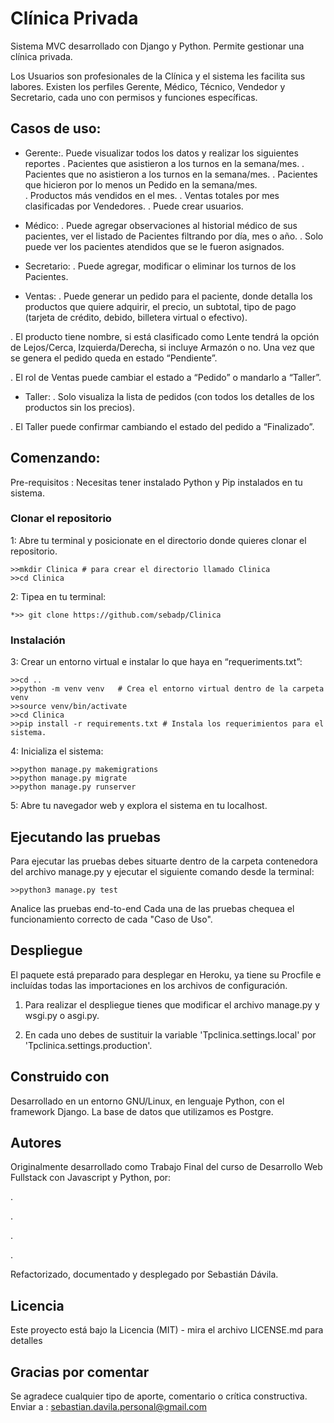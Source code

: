 # Clínica Privada
Sistema MVC desarrollado con Django y Python.
Permite gestionar una clínica privada.

Los Usuarios son profesionales de la Clínica y el sistema les facilita sus labores.
Existen los perfiles Gerente, Médico, Técnico, Vendedor y Secretario, cada uno con permisos y funciones específicas.

## Casos de uso:
* Gerente:. Puede visualizar todos los datos y realizar los siguientes reportes 
	. Pacientes que asistieron a los turnos en la semana/mes. 
	. Pacientes que no asistieron a los turnos en la semana/mes. 
	. Pacientes que hicieron por lo menos un Pedido en la semana/mes.        			
	. Productos más vendidos en el mes. 
	. Ventas totales por mes clasificadas por Vendedores.
	. Puede crear usuarios.
        		
* Médico:
	. Puede agregar observaciones al historial médico de sus pacientes, ver el listado de Pacientes filtrando por día, mes o año.
	. Solo puede ver los pacientes atendidos que se le fueron asignados.
 			
* Secretario:
. Puede agregar, modificar o eliminar los turnos de los Pacientes.
	
* Ventas:
. Puede generar un pedido para el paciente, donde detalla los productos que quiere adquirir, el precio, un subtotal, tipo de pago (tarjeta de crédito, debido, billetera virtual o efectivo).

. El producto tiene nombre, si está clasificado como Lente tendrá la opción de Lejos/Cerca, Izquierda/Derecha, si incluye Armazón o no.
 			Una vez que se genera el pedido queda en estado “Pendiente”.

. El rol de Ventas puede cambiar el estado a “Pedido” o mandarlo a “Taller”.
 	
* Taller:
. Solo visualiza la lista de pedidos (con todos los detalles de los productos sin los precios).

. El Taller puede confirmar cambiando el estado del pedido a “Finalizado”.

## Comenzando: 
Pre-requisitos : Necesitas tener instalado Python y Pip instalados en tu sistema.

### Clonar el repositorio 

1: Abre tu terminal y posicionate en el directorio donde quieres clonar el repositorio.
	
	>>mkdir Clinica # para crear el directorio llamado Clinica
	>>cd Clinica

2: Tipea en tu terminal:
	
	*>> git clone https://github.com/sebadp/Clinica

### Instalación 

3: Crear un entorno virtual e instalar lo que haya en “requeriments.txt”:

	>>cd ..
	>>python -m venv venv   # Crea el entorno virtual dentro de la carpeta venv
	>>source venv/bin/activate
	>>cd Clinica
	>>pip install -r requirements.txt # Instala los requerimientos para el sistema.

4: Inicializa el sistema:

	>>python manage.py makemigrations
	>>python manage.py migrate
	>>python manage.py runserver

5: Abre tu navegador web y explora el sistema en tu localhost.

## Ejecutando las pruebas 

Para ejecutar las pruebas debes situarte dentro de la carpeta contenedora del archivo manage.py y ejecutar el siguiente comando desde la terminal:

	>>python3 manage.py test

Analice las pruebas end-to-end 
Cada una de las pruebas chequea el funcionamiento correcto de cada "Caso de Uso".

## Despliegue 

El paquete está preparado para desplegar en Heroku, ya tiene su Procfile e incluídas todas las importaciones en los archivos de configuración.

1. Para realizar el despliegue tienes que modificar el archivo manage.py y wsgi.py o asgi.py.

2. En cada uno debes de sustituir la variable 'Tpclinica.settings.local'  por 'Tpclinica.settings.production'.

## Construido con 

Desarrollado en un entorno GNU/Linux, en lenguaje Python, con el framework Django. 
La base de datos que utilizamos es Postgre.

## Autores 

Originalmente desarrollado como Trabajo Final del curso de Desarrollo Web Fullstack con Javascript y Python, por: 

.

.

.

.

Refactorizado, documentado y desplegado por Sebastián Dávila.

## Licencia 

Este proyecto está bajo la Licencia (MIT) - mira el archivo LICENSE.md para detalles

## Gracias por comentar 

Se agradece cualquier tipo de aporte, comentario o crítica constructiva. Enviar a :  sebastian.davila.personal@gmail.com
